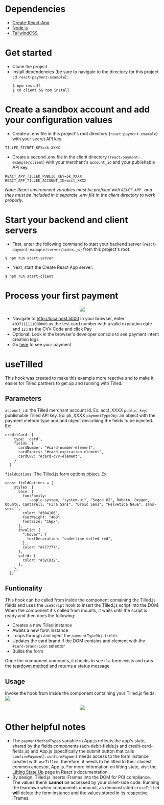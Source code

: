 # Dependencies

- [Create-React-App](https://create-react-app.dev/)
- [Node.js](https://nodejs.org)
- [TailwindCSS](https://tailwindcss.com/)

# Get started

- Clone the project
- Install dependencies (be sure to navigate to the directory for this project `cd react-payment-example`):
  ```
  $ npm install
  $ cd client && npm install
  ```
# Create a sandbox account and add your configuration values

- Create a .env file in this project's root directory (`react-payment-example`) with your secret API key:

```
TILLED_SECRET_KEY=sk_XXXX
```
- Create a second .env file in the client directory (`react-payment-example/client`) with your merchant's `account_id` and your publishable API key.
```
REACT_APP_TILLED_PUBLIC_KEY=pk_XXXX
REACT_APP_TILLED_ACCOUNT_ID=acct_XXXX
```

_Note: React environment variables must be prefixed with `REACT_APP_` and they must be included in a separate .env file in the client directory to work properly._

# Start your backend and client servers

- First, enter the following command to start your backend server (`react-payment-example/server/index.js`) from this project's root:
```
$ npm run start-server
```
- Next, start the Create React App server:
```
$ npm run start-client
```

# Process your first payment
<p align="center">
  <img src="./img/react-payment-example.png" />
</p>

- Navigate to [http://localhost:5000](http://localhost:3000) in your browser, enter `4037111111000000` as the test card number with a valid expiration date and `123` as the CVV Code and click Pay
- Optional: Look in the browser's developer console to see payment intent creation logs
- Go [here](https://sandbox-app.tilled.com/payments) to see your payment

# useTilled
This hook was created to make this example more reactive and to make it easier for Tilled partners to get up and running with Tilled.

## Parameters

`account_id`: the Tilled merchant account id. Ex: acct_XXXX
`public_key`: publishable Tilled API key. Ex: pk_XXXX
`paymentTypeObj`: an object with the payment method type and and object describing the fields to be injected. Ex:
```
creditCard: {
    type: 'card',
    fields: {
      cardNumber: "#card-number-element",
      cardExpiry: "#card-expiration-element",
      cardCvv: "#card-cvv-element",
    }
  }
```
`fieldOptions`: The Tilled.js form [options object](https://docs.tilled.com/tilledjs/#formcreatefieldformfieldtype-options-formfield). Ex:
```
const fieldOptions = {
    styles: {
      base: {
        fontFamily:
          '-apple-system, "system-ui", "Segoe UI", Roboto, Oxygen, Ubuntu, Cantarell, "Fira Sans", "Droid Sans", "Helvetica Neue", sans-serif',
        color: "#304166",
        fontWeight: "400",
        fontSize: "16px",
      },
      invalid: {
        ":hover": {
          textDecoration: "underline dotted red",
        },
        color: "#777777",
      },
      valid: {
        color: "#32CD32",
      },
    },
  };
```

## Funtionality
This hook can be called from inside the component containing the Tilled.js fields and uses the `useScript` hook to insert the Tilled.js script into the DOM. When the component it's called from mounts, it waits until the script is ready and then does the following:

- Creates a new Tilled instance
- Awaits a new form instance
- Loops through and inject the `paymentTypeObj.fields`
- Updates the card brand if the DOM contains and element with the `#card-brand-icon` selector
- Builds the form

Once the component unmounts, it checks to see if a form exists and runs the [teardown method](https://docs.tilled.com/tilledjs/#formteardownhandler-promiseboolean--void) and returns a status message.

## Usage
Invoke the hook from inside the component containing your Tilled.js fields:
![](react-payment-example/img/useTilled.png)
<p align="center">
  <img src="./img/useTilled.png" />
</p>


# Other helpful notes
- The `paymentMethodTypes` variable in App.js reflects the app's state, shared by the fields components (ach-debit-fields.js and credit-card-fields.js) and App.js (specifically the submit button that calls `confirmPayment`). `confirmPayment` needs access to the form instance created with `useTilled`. therefore, it needs to be lifted to their closest common ancestor, App.js. For more information on lifting state, visit the [Lifting State Up](https://reactjs.org/docs/lifting-state-up.html) page in React's documentation.
- By design, Tilled.js inserts iFrames into the DOM for PCI compliance. The values therin **cannot** be accessed by your client-side code. Running the teardown when components unmount, as demonstrated in `useTilled` **will** delete the form instance and the values stored in its respective iFrames.
<!-- - (Deprecated) This project loads a script tag in the head of [index.html](client/public/index.html) and creates a `Tilled` instance using the `Window` in interface in [getTilled.js](client/src/hooks/getTilled.js) like so:
<p align="center">
  <img src="./img/getTilled.png" />
</p>

- (Deprecated) Separate `Tilled` and `form` instances were created for each payment method type. Using a single form instance can lead to errors pertaining to incorrect payment method `types` and unnecessary `form` fields while using conditional rendering. See [App.js](client/src/App.js):
<p style="display: flex; gap:10px; justify-content: space-between;">
  <img src="./img/onPageLoad.png" />
  <img src="./img/onClick.png" />
</p> -->